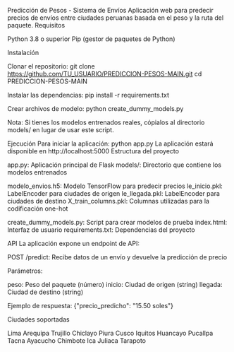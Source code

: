 Predicción de Pesos - Sistema de Envíos
Aplicación web para predecir precios de envíos entre ciudades peruanas basada en el peso y la ruta del paquete.
Requisitos

Python 3.8 o superior
Pip (gestor de paquetes de Python)

Instalación

Clonar el repositorio:
git clone https://github.com/TU_USUARIO/PREDICCION-PESOS-MAIN.git
cd PREDICCION-PESOS-MAIN

Instalar las dependencias:
pip install -r requirements.txt

Crear archivos de modelo:
python create_dummy_models.py

Nota: Si tienes los modelos entrenados reales, cópialos al directorio models/ en lugar de usar este script.



Ejecución
Para iniciar la aplicación:
python app.py
La aplicación estará disponible en http://localhost:5000
Estructura del proyecto

app.py: Aplicación principal de Flask
models/: Directorio que contiene los modelos entrenados

modelo_envios.h5: Modelo TensorFlow para predecir precios
le_inicio.pkl: LabelEncoder para ciudades de origen
le_llegada.pkl: LabelEncoder para ciudades de destino
X_train_columns.pkl: Columnas utilizadas para la codificación one-hot


create_dummy_models.py: Script para crear modelos de prueba
index.html: Interfaz de usuario
requirements.txt: Dependencias del proyecto

API
La aplicación expone un endpoint de API:

POST /predict: Recibe datos de un envío y devuelve la predicción de precio

Parámetros:

peso: Peso del paquete (número)
inicio: Ciudad de origen (string)
llegada: Ciudad de destino (string)


Ejemplo de respuesta: {"precio_predicho": "15.50 soles"}



Ciudades soportadas

Lima
Arequipa
Trujillo
Chiclayo
Piura
Cusco
Iquitos
Huancayo
Pucallpa
Tacna
Ayacucho
Chimbote
Ica
Juliaca
Tarapoto
